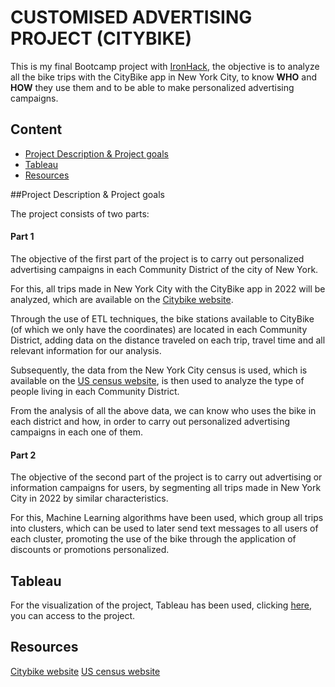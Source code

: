 # CUSTOMISED ADVERTISING PROJECT (CITYBIKE)

This is my final Bootcamp project with [IronHack](https://www.ironhack.com/us/en/data-analytics), the objective is to analyze all the bike trips with the CityBike app in New York City, to know **WHO** and **HOW** they use them and to be able to make personalized advertising campaigns.


## Content

- [Project Description & Project goals](#descriptionandgoals)
- [Tableau](#Tableau)
- [Resources](#resources)


<a name="descriptionandgoals"></a>

##Project Description & Project goals

The project consists of two parts:

#### Part 1

The objective of the first part of the project is to carry out personalized advertising campaigns in each Community District of the city of New York.

For this, all trips made in New York City with the CityBike app in 2022 will be analyzed, which are available on the [Citybike website](https://citibikenyc.com/system-data).

Through the use of ETL techniques, the bike stations available to CityBike (of which we only have the coordinates) are located in each Community District, adding data on the distance traveled on each trip, travel time and all relevant information for our analysis.

Subsequently, the data from the New York City census is used, which is available on the [US census website](https://www.census.gov/data.html), is then used to analyze the type of people living in each Community District.

From the analysis of all the above data, we can know who uses the bike in each district and how, in order to carry out personalized advertising campaigns in each one of them.

#### Part 2

The objective of the second part of the project is to carry out advertising or information campaigns for users, by segmenting all trips made in New York City in 2022 by similar characteristics.

For this, Machine Learning algorithms have been used, which group all trips into clusters, which can be used to later send text messages to all users of each cluster, promoting the use of the bike through the application of discounts or promotions personalized.

<a name="Tableau"></a>
## Tableau

For the visualization of the project, Tableau has been used, clicking [here](https://public.tableau.com/views/CityBikeProject_16770595941140/316CD?:language=es-ES&:display_count=n&:origin=viz_share_link), you can access to the project.


<a name="resources"></a>
## Resources

[Citybike website](https://citibikenyc.com/system-data)
[US census website](https://www.census.gov/data.html)
